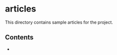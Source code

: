 <h1>articles</h1>
This directory contains sample articles for the project.

<h2>Contents</h2>
<ul>
    <li></li>
</ul>
